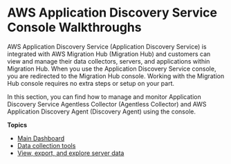 # AWS Application Discovery Service Console Walkthroughs<a name="console-walkthrough"></a>

AWS Application Discovery Service \(Application Discovery Service\) is integrated with AWS Migration Hub \(Migration Hub\) and customers can view and manage their data collectors, servers, and applications within Migration Hub\. When you use the Application Discovery Service console, you are redirected to the Migration Hub console\. Working with the Migration Hub console requires no extra steps or setup on your part\. 

In this section, you can find how to manage and monitor Application Discovery Service Agentless Collector \(Agentless Collector\) and AWS Application Discovery Agent \(Discovery Agent\) using the console\.

**Topics**
+ [Main Dashboard](dashboard.md)
+ [Data collection tools](data_collection.md)
+ [View, export, and explore server data](discovered_servers.md)